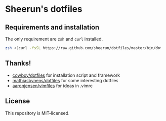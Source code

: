# Sheerun's dotfiles

## Requirements and installation

The only requirement are `zsh` and `curl` installed.

```sh
zsh <(curl -fsSL https://raw.github.com/sheerun/dotfiles/master/bin/dotfiles) sheerun
```

## Thanks!

* [cowboy/dotfiles](https://github.com/cowboy/dotfiles) for installation script and framework
* [mathiasbynens/dotfiles](https://github.com/mathiasbynens/dotfiles) for some interesting dotfiles
* [aaronjensen/vimfiles](https://github.com/aaronjensen/vimfiles) for ideas in .vimrc

## License

This repository is MIT-licensed.
